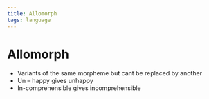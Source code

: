```yaml
---
title: Allomorph
tags: language
---
```


# Allomorph
- Variants of the same morpheme but cant be replaced by another
- Un – happy gives unhappy
- In-comprehensible gives incomprehensible


























